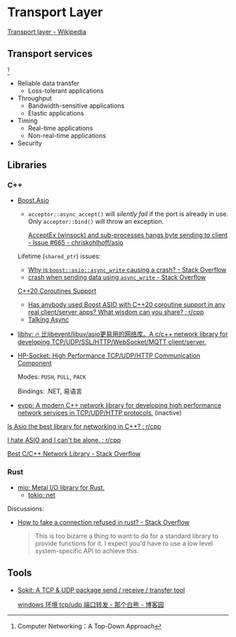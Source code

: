 # Transport Layer
[Transport layer - Wikipedia](https://en.wikipedia.org/wiki/Transport_layer)

## Transport services
[^topdown]
- Reliable data transfer
  - Loss-tolerant applications
- Throughput
  - Bandwidth-sensitive applications
  - Elastic applications
- Timing
  - Real-time applications
  - Non-real-time applications
- Security

[^topdown]: Computer Networking：A Top-Down Approach

## Libraries
### C++
- [Boost.Asio](https://github.com/boostorg/asio)
  - `acceptor::async_accept()` will *silently fail* if the port is already in use. Only `acceptor::bind()` will throw an exception.

    [AcceptEx (winsock) and sub-processes hangs byte sending to client - Issue #665 - chriskohlhoff/asio](https://github.com/chriskohlhoff/asio/issues/665)

  Lifetime (`shared_ptr`) issues:
  - [Why is `boost::asio::async_write` causing a crash? - Stack Overflow](https://stackoverflow.com/questions/18537788/why-is-boostasioasync-write-causing-a-crash)
  - [crash when sending data using `async_write` - Stack Overflow](https://stackoverflow.com/questions/64029121/c-asio-crash-when-sending-data-using-async-write)

  [C++20 Coroutines Support](https://think-async.com/Asio/asio-1.22.0/doc/asio/overview/core/cpp20_coroutines.html)
  - [Has anybody used Boost ASIO with C++20 coroutine support in any real client/server apps? What wisdom can you share? : r/cpp](https://www.reddit.com/r/cpp/comments/u3igrf/has_anybody_used_boost_asio_with_c20_coroutine/)
  - [Talking Async](https://github.com/chriskohlhoff/talking-async)

- [libhv: 🔥 比libevent/libuv/asio更易用的网络库。A c/c++ network library for developing TCP/UDP/SSL/HTTP/WebSocket/MQTT client/server.](https://github.com/ithewei/libhv)

- [HP-Socket: High Performance TCP/UDP/HTTP Communication Component](https://github.com/ldcsaa/HP-Socket)

  Modes: `PUSH`, `PULL`, `PACK`

  Bindings: .NET, 易语言

- [evpp: A modern C++ network library for developing high performance network services in TCP/UDP/HTTP protocols.](https://github.com/Qihoo360/evpp) (inactive)

[Is Asio the best library for networking in C++? : r/cpp](https://www.reddit.com/r/cpp/comments/lpy8m9/is_asio_the_best_library_for_networking_in_c/)

[I hate ASIO and I can't be alone. : r/cpp](https://www.reddit.com/r/cpp/comments/p45ozj/i_hate_asio_and_i_cant_be_alone/)

[Best C/C++ Network Library - Stack Overflow](https://stackoverflow.com/questions/118945/best-c-c-network-library)

### Rust
- [mio: Metal I/O library for Rust.](https://github.com/tokio-rs/mio)
  - [tokio::net](https://docs.rs/tokio/latest/tokio/net/index.html)

Discussions:
- [How to fake a connection refused in rust? - Stack Overflow](https://stackoverflow.com/questions/65828567/how-to-fake-a-connection-refused-in-rust)

  > This is too bizarre a thing to want to do for a standard library to provide functions for it. I expect you'd have to use a low level system-specific API to achieve this.

## Tools
- [Sokit: A TCP & UDP package send / receive / transfer tool](https://github.com/sinpolib/sokit)

  [windows 环境 tcp/udp 端口转发 - 那个白熊 - 博客园](https://www.cnblogs.com/amnotgcs/p/18291025)
